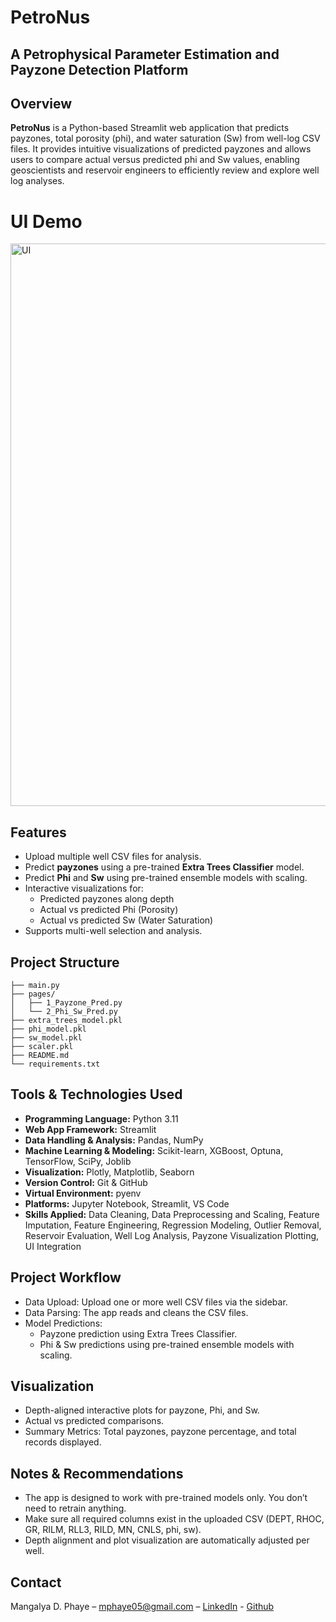 # PetroNus 
## A Petrophysical Parameter Estimation and Payzone Detection Platform

## Overview
**PetroNus** is a Python-based Streamlit web application that predicts payzones, total porosity (phi), and water saturation (Sw) from well-log CSV files. It provides intuitive visualizations of predicted payzones and allows users to compare actual versus predicted phi and Sw values, enabling geoscientists and reservoir engineers to efficiently review and explore well log analyses.

<!-- ## Demo -->
<!-- ![PetroNus UI](UI/Petronus.gif) -->
# UI Demo
<img src="UI/Petronus.gif" alt="UI" width="900"/>


## Features
- Upload multiple well CSV files for analysis.
- Predict **payzones** using a pre-trained **Extra Trees Classifier** model.
- Predict **Phi** and **Sw** using pre-trained ensemble models with scaling.
- Interactive visualizations for:
  - Predicted payzones along depth
  - Actual vs predicted Phi (Porosity)
  - Actual vs predicted Sw (Water Saturation)
- Supports multi-well selection and analysis.

## Project Structure
```PetroNus/
├── main.py
├── pages/
│   ├── 1_Payzone_Pred.py
│   └── 2_Phi_Sw_Pred.py
├── extra_trees_model.pkl
├── phi_model.pkl
├── sw_model.pkl
├── scaler.pkl
├── README.md
└── requirements.txt
```

## Tools & Technologies Used
- **Programming Language:** Python 3.11  
- **Web App Framework:** Streamlit  
- **Data Handling & Analysis:** Pandas, NumPy  
- **Machine Learning & Modeling:** Scikit-learn, XGBoost, Optuna, TensorFlow, SciPy, Joblib  
- **Visualization:** Plotly, Matplotlib, Seaborn  
- **Version Control:** Git & GitHub  
- **Virtual Environment:** pyenv  
- **Platforms:** Jupyter Notebook, Streamlit, VS Code  
- **Skills Applied:** Data Cleaning, Data Preprocessing and Scaling, Feature Imputation, Feature Engineering, Regression Modeling, Outlier Removal, Reservoir Evaluation, Well Log Analysis, Payzone Visualization Plotting, UI Integration


## Project Workflow
- Data Upload: Upload one or more well CSV files via the sidebar.
- Data Parsing: The app reads and cleans the CSV files.
- Model Predictions:
   - Payzone prediction using Extra Trees Classifier.
   - Phi & Sw predictions using pre-trained ensemble models with scaling.

## Visualization
- Depth-aligned interactive plots for payzone, Phi, and Sw.
- Actual vs predicted comparisons.
- Summary Metrics: Total payzones, payzone percentage, and total records displayed.

## Notes & Recommendations
- The app is designed to work with pre-trained models only. You don’t need to retrain anything.
- Make sure all required columns exist in the uploaded CSV (DEPT, RHOC, GR, RILM, RLL3, RILD, MN, CNLS, phi, sw).
- Depth alignment and plot visualization are automatically adjusted per well.

## Contact
Mangalya D. Phaye – mphaye05@gmail.com – [LinkedIn](https://linkedin.com/in/mangalya-d-phaye-7883a4259) - [Github](https://github.com/mdphaye)